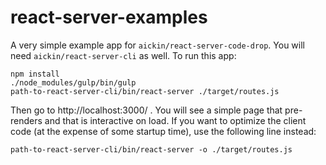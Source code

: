 # react-server-examples

A very simple example app for `aickin/react-server-code-drop`. You will need `aickin/react-server-cli` as well. To run this app:

```
npm install
./node_modules/gulp/bin/gulp
path-to-react-server-cli/bin/react-server ./target/routes.js
```

Then go to http://localhost:3000/ . You will see a simple page that pre-renders and that is interactive on load. If you want to optimize the client code (at the expense of some startup time), use the following line instead:

```
path-to-react-server-cli/bin/react-server -o ./target/routes.js
```
